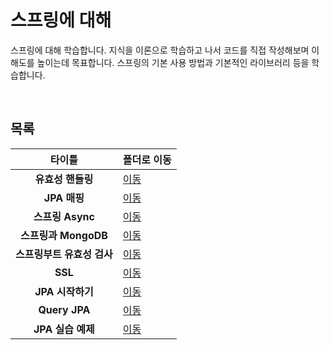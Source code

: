 # 스프링에 대해
스프링에 대해 학습합니다. 지식을 이론으로 학습하고 나서 코드를 직접 작성해보며 이해도를 높이는데 목표합니다. 스프링의 기본 사용 방법과 기본적인 라이브러리 등을 학습합니다.   

<br/>

## 목록
|타이틀|폴더로 이동|
|:---:|---|
|**유효성 핸들링**|[이동](https://github.com/Hschan2/EverythingAboutJava/tree/master/Spring%2C%20Springboot/aboutSpring/Handling_validation)|
|**JPA 매핑**|[이동](https://github.com/Hschan2/EverythingAboutJava/tree/master/Spring%2C%20Springboot/aboutSpring/jpaMapping)|
|**스프링 Async**|[이동](https://github.com/Hschan2/EverythingAboutJava/tree/master/Spring%2C%20Springboot/aboutSpring/Spring_Async)|
|**스프링과 MongoDB**|[이동](https://github.com/Hschan2/EverythingAboutJava/tree/master/Spring%2C%20Springboot/aboutSpring/Spring%2BMongoDB)|
|**스프링부트 유효성 검사**|[이동](https://github.com/Hschan2/EverythingAboutJava/tree/master/Spring%2C%20Springboot/aboutSpring/SpringBoot_validation)|
|**SSL**|[이동](https://github.com/Hschan2/EverythingAboutJava/tree/master/Spring%2C%20Springboot/aboutSpring/ssl)|
|**JPA 시작하기**|[이동](https://github.com/Hschan2/EverythingAboutJava/tree/master/Spring%2C%20Springboot/aboutSpring/StartJPA)|
|**Query JPA**|[이동](https://github.com/Hschan2/EverythingAboutJava/tree/master/Spring%2C%20Springboot/aboutSpring/queryjpa)|
|**JPA 실습 예제**|[이동](https://github.com/Hschan2/EverythingAboutJava/tree/master/Spring%2C%20Springboot/aboutSpring/jpaExample_1)|